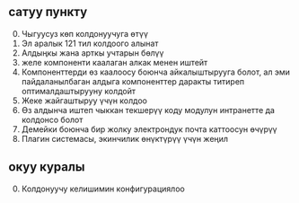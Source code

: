 ## сатуу пункту

0. Чыгуусуз көп колдонуучуга өтүү
1. Эл аралык 121 тил колдоого алынат
2. Алдыңкы жана арткы учтарын бөлүү
3. желе компоненти каалаган алкак менен иштейт
4. Компоненттерди өз каалоосу боюнча айкалыштырууга болот, ал эми пайдаланылбаган алдыга компоненттер даракты титиреп оптималдаштырууну колдойт
5. Жеке жайгаштыруу үчүн колдоо
6. Өз алдынча иштеп чыккан текшерүү коду модулун интранетте да колдонсо болот
7. Демейки боюнча бир жолку электрондук почта каттоосун өчүрүү
8. Плагин системасы, экинчилик өнүктүрүү үчүн жеңил

## окуу куралы

0. Колдонуучу келишимин конфигурациялоо